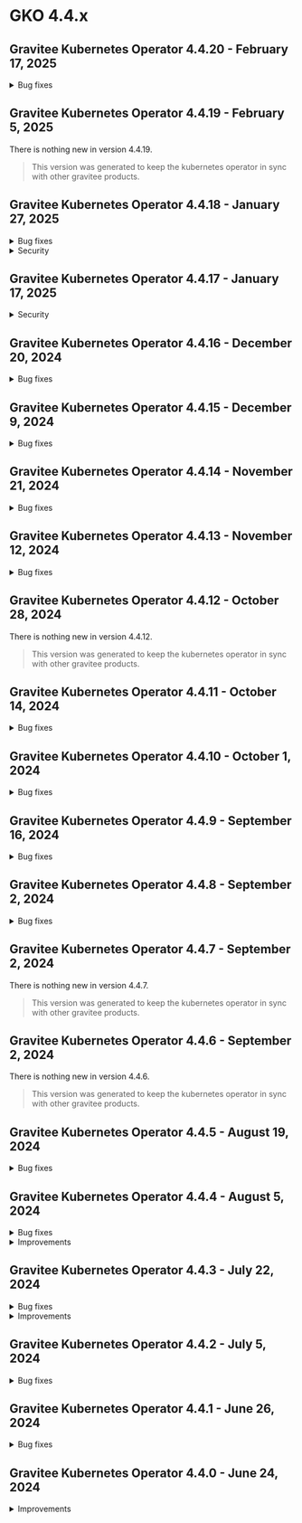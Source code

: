 # GKO 4.4.x

## Gravitee Kubernetes Operator 4.4.20 - February 17, 2025
    
<details>
<summary>Bug fixes</summary>

  * GKO v4 API CRD is missing the analytics tracing attribute [#10322](https://github.com/gravitee-io/issues/issues/10322)
</details>


## Gravitee Kubernetes Operator 4.4.19 - February 5, 2025

There is nothing new in version 4.4.19.

> This version was generated to keep the kubernetes operator in sync with other gravitee products.


## Gravitee Kubernetes Operator 4.4.18 - January 27, 2025
    
<details>
<summary>Bug fixes</summary>

  * RBAC creation is inconsistent for admission webhook when scope is not cluster [#10294](https://github.com/gravitee-io/issues/issues/10294)
  * Re-deploying an exported API CRD fails due to unknown metadata field [#10282](https://github.com/gravitee-io/issues/issues/10282)
</details>


<details>
<summary>Security</summary>

  * Webhook cluster role access should be narrowed down to resource names we use [#10296](https://github.com/gravitee-io/issues/issues/10296)
</details>


## Gravitee Kubernetes Operator 4.4.17 - January 17, 2025
    
<details>
<summary>Security</summary>

  * Update module golang.org/x/net to v0.33.0 [#10254](https://github.com/gravitee-io/issues/issues/10254)
</details>



## Gravitee Kubernetes Operator 4.4.16 - December 20, 2024

<details>
<summary>Bug fixes</summary>

  * Missing deprecated status in API definition for plans [#10248](https://github.com/gravitee-io/issues/issues/10248)
  * Application notifyMembers doesn't work [#10231](https://github.com/gravitee-io/issues/issues/10231)
  * Editable HTTP configuration when an API is managed by the operator [#10221](https://github.com/gravitee-io/issues/issues/10221)
</details>


## Gravitee Kubernetes Operator 4.4.15 - December 9, 2024
    
<details>
<summary>Bug fixes</summary>

  * Missing Key and Trust Store  fields in API Definition [#10215](https://github.com/gravitee-io/issues/issues/10215)
  * Template strings are not resolved for API Resources references [#10214](https://github.com/gravitee-io/issues/issues/10214)
  * Gateway throws NPE watching GKO configmaps [#10210](https://github.com/gravitee-io/issues/issues/10210)
</details>


## Gravitee Kubernetes Operator 4.4.14 - November 21, 2024
    
<details>
<summary>Bug fixes</summary>

  * API v2 CRD export cannot be applied when setting selection rules on plans [#10185](https://github.com/gravitee-io/issues/issues/10185)
</details>


## Gravitee Kubernetes Operator 4.4.13 - November 12, 2024
    
<details>
<summary>Bug fixes</summary>

  * Having two plans with same name lead to duplicate key error on API v4 export [#10128](https://github.com/gravitee-io/issues/issues/10128)
</details>


## Gravitee Kubernetes Operator 4.4.12 - October 28, 2024

There is nothing new in version 4.4.12.

> This version was generated to keep the kubernetes operator in sync with other gravitee products.


## Gravitee Kubernetes Operator 4.4.11 - October 14, 2024
    
<details>
<summary>Bug fixes</summary>

  * Allow to set imagePullSecrets in deployments using Helm [#10092](https://github.com/gravitee-io/issues/issues/10092)
</details>

## Gravitee Kubernetes Operator 4.4.10 - October 1, 2024

<details>
<summary>Bug fixes</summary>

  * GKO - Unable to import API V4 Message with push plan - 400 Bad Request : PlanSecurityType empty [#10036](https://github.com/gravitee-io/issues/issues/10036)
  * Plan description field is optional in APIM but required in GKO [#10041](https://github.com/gravitee-io/issues/issues/10041)
</details>

## Gravitee Kubernetes Operator 4.4.9 - September 16, 2024

<details>
<summary>Bug fixes</summary>

  * updates to API v4 are not deployed on the gateway [#10009](https://github.com/gravitee-io/issues/issues/10009)
  * sync-process probe passes to healthy before APIs are deployed [#9797](https://github.com/gravitee-io/issues/issues/9797)
</details>

## Gravitee Kubernetes Operator 4.4.8 - September 2, 2024
    
<details>
<summary>Bug fixes</summary>

  * Application description should be mandatory [#9963](https://github.com/gravitee-io/issues/issues/9963)
</details>


## Gravitee Kubernetes Operator 4.4.7 - September 2, 2024

There is nothing new in version 4.4.7.

> This version was generated to keep the kubernetes operator in sync with other gravitee products.


## Gravitee Kubernetes Operator 4.4.6 - September 2, 2024

There is nothing new in version 4.4.6.

> This version was generated to keep the kubernetes operator in sync with other gravitee products.


## Gravitee Kubernetes Operator 4.4.5 - August 19, 2024
    
<details>
<summary>Bug fixes</summary>

  * GKO Categories not being created or associated [Split from #9654] [#9905](https://github.com/gravitee-io/issues/issues/9905)
  * v2 API properties are not readonly in APIM UI when the API is managed by the operator [#9892](https://github.com/gravitee-io/issues/issues/9892)
</details>


## Gravitee Kubernetes Operator 4.4.4 - August 5, 2024
    
<details>
<summary>Bug fixes</summary>

  * v4 documentation not fully read-only [#9826](https://github.com/gravitee-io/issues/issues/9826)
</details>


<details>
<summary>Improvements</summary>

  * Make APIM HTTP client timeout configurable [#9890](https://github.com/gravitee-io/issues/issues/9890)
  * Support access controls and visibility when fetching from `ROOT pages in v2 API definition [#9889](https://github.com/gravitee-io/issues/issues/9889)
</details>


## Gravitee Kubernetes Operator 4.4.3 - July 22, 2024
    
<details>
<summary>Bug fixes</summary>

  * Kubernetes export of v2 API with pages can fail because of pages without names [#9883](https://github.com/gravitee-io/issues/issues/9883)
  * Cannot reference member role by id in v4 API definition members [#9880](https://github.com/gravitee-io/issues/issues/9880)
  * API primary owner deduced from group cannot view API on portal [#9877](https://github.com/gravitee-io/issues/issues/9877)
  * Execution mode cannot be configured for v2 ApiDefinition resources [#9867](https://github.com/gravitee-io/issues/issues/9867)
  * Group gets removed from API on updates when API PO is the group PO [#9846](https://github.com/gravitee-io/issues/issues/9846)
  * Can't change role of member when using id in v4 API CRD [#9827](https://github.com/gravitee-io/issues/issues/9827)
</details>


<details>
<summary>Improvements</summary>

  * Notifications sent to new members of an API cannot be turned on / off on operator resources [#9886](https://github.com/gravitee-io/issues/issues/9886)
  * Add support for ROOT page type in v2 API definitions [#9885](https://github.com/gravitee-io/issues/issues/9885)
</details>


## Gravitee Kubernetes Operator 4.4.2 - July 5, 2024
    
<details>
<summary>Bug fixes</summary>

  * false values are not persisted for `disable_membership_notifications` in applications [#9847](https://github.com/gravitee-io/issues/issues/9847)
  * v2 crd export fails because of unknown plan fields [#9830](https://github.com/gravitee-io/issues/issues/9830)
</details>


## Gravitee Kubernetes Operator 4.4.1 - June 26, 2024

<details>

<summary>Bug fixes</summary>

* default image tag for Kube RBAC proxy should be upgraded [9825](https://github.com/gravitee-io/issues/issues/9825)
* v2 API exported as CRD can't be re-imported due to unknown field status [9824](https://github.com/gravitee-io/issues/issues/9824)

</details>

## Gravitee Kubernetes Operator 4.4.0 - June 24, 2024

<details>

<summary>Improvements</summary>

* Core support for v4 API definition
* Documentation page support for v2 and v4 API definitions
* Groups and member support for v2 and v4 API definitions
* Categories support for v2 and v4 API definitions

</details>
